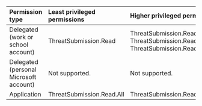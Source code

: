 |Permission type|Least privileged permissions|Higher privileged permissions|
|:---|:---|:---|
|Delegated (work or school account)|ThreatSubmission.Read|ThreatSubmission.ReadWrite, ThreatSubmission.Read.All, ThreatSubmission.ReadWrite.All|
|Delegated (personal Microsoft account)|Not supported.|Not supported.|
|Application|ThreatSubmission.Read.All|ThreatSubmission.ReadWrite.All|